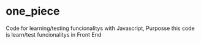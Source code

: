 # one_piece
Code for learning/testing funcionalitys with Javascript,
Purposse this code is learn/test funcionalitys in Front End 
